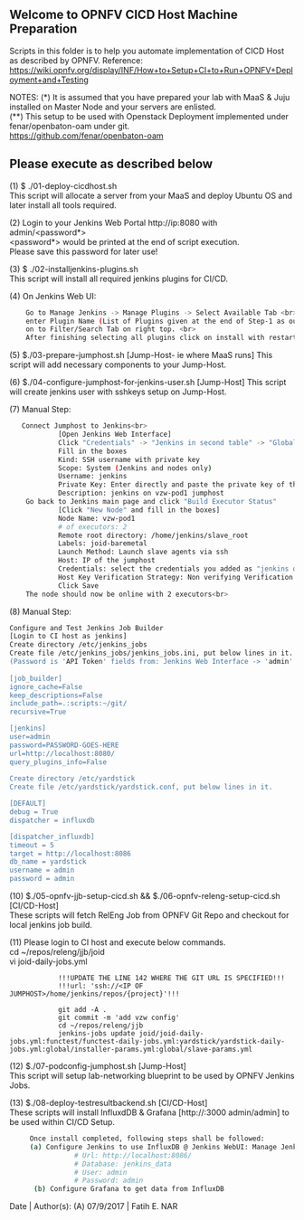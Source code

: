Welcome to OPNFV CICD Host Machine Preparation
----

Scripts in this folder is to help you automate implementation of CICD Host as described by OPNFV.
Reference: https://wiki.opnfv.org/display/INF/How+to+Setup+CI+to+Run+OPNFV+Deployment+and+Testing

NOTES:
(*) It is assumed that you have prepared your lab with MaaS & Juju installed on Master Node and your servers are enlisted. <br>
(**) This setup to be used with Openstack Deployment implemented under fenar/openbaton-oam under git.<br>
https://github.com/fenar/openbaton-oam

Please execute as described below
----

(1) $ ./01-deploy-cicdhost.sh <br>
    This script will allocate a server from your MaaS and deploy Ubuntu OS and later install all tools required.

(2) Login to your Jenkins Web Portal http://ip:8080 with admin/<password*> <br>
    <password*> would be printed at the end of script execution. <br>
    Please save this password for later use!
  
(3) $ ./02-installjenkins-plugins.sh <br>
     This script will install all required jenkins plugins for CI/CD.

(4) On Jenkins Web UI: <br>
```sh
    Go to Manage Jenkins -> Manage Plugins -> Select Available Tab <br>
    enter Plugin Name (List of Plugins given at the end of Step-1 as output on console) <br>
    on to Filter/Search Tab on right top. <br>
    After finishing selecting all plugins click on install with restart button.
 ```   
(5) $./03-prepare-jumphost.sh [Jump-Host- ie where MaaS runs]
     This script will add necessary components to your Jump-Host.
     
(6) $./04-configure-jumphost-for-jenkins-user.sh [Jump-Host]
     This script will create jenkins user with sshkeys setup on Jump-Host.
     
(7) Manual Step: 
```sh
   Connect Jumphost to Jenkins<br>
            [Open Jenkins Web Interface]
            Click "Credentials" -> "Jenkins in second table" -> "Global Credentials" -> "Add Credentials"
            Fill in the boxes
            Kind: SSH username with private key
            Scope: System (Jenkins and nodes only)
            Username: jenkins
            Private Key: Enter directly and paste the private key of the jenkins user you created on the jumphost<br>
            Description: jenkins on vzw-pod1 jumphost
    Go back to Jenkins main page and click "Build Executor Status"
            [Click "New Node" and fill in the boxes]
            Node Name: vzw-pod1
            # of executors: 2
            Remote root directory: /home/jenkins/slave_root
            Labels: joid-baremetal
            Launch Method: Launch slave agents via ssh
            Host: IP of the jumphost
            Credentials: select the credentials you added as "jenkins on vzw-pod1 jumphost"
            Host Key Verification Strategy: Non verifying Verification Strategy
            Click Save
    The node should now be online with 2 executors<br>
```
(8) Manual Step: 
```sh
Configure and Test Jenkins Job Builder
[Login to CI host as jenkins]
Create directory /etc/jenkins_jobs
Create file /etc/jenkins_jobs/jenkins_jobs.ini, put below lines in it. Don't forget to update the password in it!
(Password is 'API Token' fields from: Jenkins Web Interface -> 'admin' -> 'Configure' -> 'Show API Token')
    
[job_builder]
ignore_cache=False
keep_descriptions=False
include_path=.:scripts:~/git/
recursive=True

[jenkins]
user=admin
password=PASSWORD-GOES-HERE
url=http://localhost:8080/
query_plugins_info=False
                
Create directory /etc/yardstick
Create file /etc/yardstick/yardstick.conf, put below lines in it. 

[DEFAULT]
debug = True
dispatcher = influxdb

[dispatcher_influxdb]
timeout = 5
target = http://localhost:8086
db_name = yardstick
username = admin
password = admin  

```     
(10) $./05-opnfv-jjb-setup-cicd.sh && $./06-opnfv-releng-setup-cicd.sh [CI/CD-Host] <br>
     These scripts will fetch RelEng Job from OPNFV Git Repo and checkout for local jenkins job build. <br>

(11) Please login to CI host and execute below commands. <br>
                cd ~/repos/releng/jjb/joid <br>
                vi joid-daily-jobs.yml <br>
 
                !!!UPDATE THE LINE 142 WHERE THE GIT URL IS SPECIFIED!!!
                !!!url: 'ssh://<IP OF JUMPHOST>/home/jenkins/repos/{project}'!!!
 
                git add -A .
                git commit -m 'add vzw config'
                cd ~/repos/releng/jjb
                jenkins-jobs update joid/joid-daily-jobs.yml:functest/functest-daily-jobs.yml:yardstick/yardstick-daily-jobs.yml:global/installer-params.yml:global/slave-params.yml
     
     
(12) $./07-podconfig-jumphost.sh [Jump-Host] <br>
     This script will setup lab-networking blueprint to be used by OPNFV Jenkins Jobs.
     
(13) $./08-deploy-testresultbackend.sh [CI/CD-Host] <br>
     These scripts will install InfluxdDB & Grafana [http://<CICD-HOST>:3000 admin/admin] to be used within CI/CD Setup. <br>
```sh
     Once install completed, following steps shall be followed:
     (a) Configure Jenkins to use InfluxDB @ Jenkins WebUI: Manage Jenkins -> Configure System -> new influxdb target
                # Url: http://localhost:8086/
                # Database: jenkins_data
                # User: admin
                # Password: admin
      (b) Configure Grafana to get data from InfluxDB
```
Date | Author(s):
(A) 07/9/2017 | Fatih E. NAR
